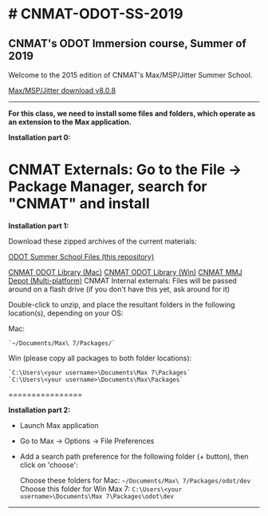 # # CNMAT-ODOT-SS-2019
CNMAT's ODOT Immersion course, Summer of 2019
---

Welcome to the 2015 edition of CNMAT's Max/MSP/Jitter Summer School.

[Max/MSP/Jitter download v8.0.8](https://cycling74.com/downloads)

---
**For this class, we need to install some files and folders, which operate as an extension to the Max application.**

**Installation part 0:**

CNMAT Externals:  Go to the File -> Package Manager, search for "CNMAT" and install
================

**Installation part 1:**

Download these zipped archives of the current materials:

[ODOT Summer School Files (this repository)]()

[CNMAT ODOT Library (Mac)](https://github.com/CNMAT/CNMAT-odot/releases/download/v1.2-20_beta/odot-Max-MacOSX-v1.2-20_beta.tgz)
[CNMAT ODOT Library (Win)](https://github.com/CNMAT/CNMAT-odot/releases/download/v1.2-20_beta/odot-Max-Win32-64-v1.2-20_beta.zip)
[CNMAT MMJ Depot (Multi-platform)](https://github.com/CNMAT/CNMAT-MMJ-Depot/releases/download/v3.1.1/CNMAT-MMJ-Depot.zip)
CNMAT Internal externals:  Files will be passed around on a flash drive (if you don't have this yet, ask around for it)

Double-click to unzip, and place the resultant folders in the following location(s), depending on your OS:

Mac:

    `~/Documents/Max\ 7/Packages/`

Win (please copy all packages to both folder locations):

    `C:\Users\<your username>\Documents\Max 7\Packages`
    `C:\Users\<your username>\Documents\Max\Packages`

================

**Installation part 2:**

- Launch Max application

- Go to Max -> Options -> File Preferences

- Add a search path preference for the following folder (+ button), then click on 'choose':

    Choose these folders for Mac:  	`~/Documents/Max\ 7/Packages/odot/dev`
    Choose this folder for Win Max 7:  `C:\Users\<your username>\Documents\Max 7\Packages\odot\dev`

---